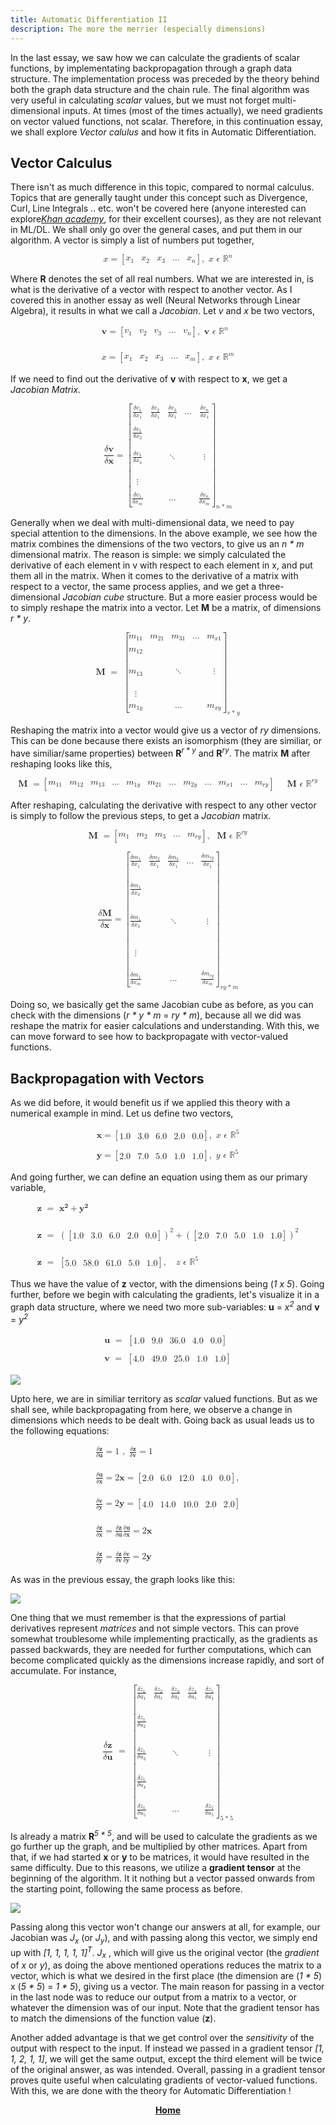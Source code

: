 ```yaml
---
title: Automatic Differentiation II
description: The more the merrier (especially dimensions)
---
```


In the last essay, we saw how we can calculate the gradients of scalar functions, by implementating backpropagation through a graph data structure. The implementation process was preceded by the theory behind both the graph data structure and the chain rule. The final algorithm was very useful in calculating *scalar* values, but we must not forget multi-dimensional inputs. At times (most of the times actually), we need gradients on vector valued functions, not scalar. Therefore, in this continuation essay, we shall explore *Vector calulus* and how it fits in Automatic Differentiation.

## Vector Calculus

There isn't as much difference in this topic, compared to normal calculus. Topics that are generally taught under this concept such as Divergence, Curl, Line Integrals .. etc. won't be covered here (anyone interested can explore<i><a href="https://www.khanacademy.org/math/multivariable-calculus" style="font-weight: 0;">Khan academy</a></i>, for their excellent courses), as they are not relevant in ML/DL. We shall only go over the general cases, and put them in our algorithm. A vector is simply a list  of numbers put together,

<math display="block" class="tml-display" style="display:block math;"><mrow><mi>x</mi><mo>=</mo><mrow><mo fence="true" form="prefix">[</mo><mtable columnalign="center center center center center"><mtr><mtd style="padding-left:0em;"><msub><mi>x</mi><mn>1</mn></msub></mtd><mtd><msub><mi>x</mi><mn>2</mn></msub></mtd><mtd><msub><mi>x</mi><mn>3</mn></msub></mtd><mtd><mo lspace="0em" rspace="0em">…</mo></mtd><mtd style="padding-right:0em;"><msub><mi>x</mi><mi>n</mi></msub></mtd></mtr></mtable><mo fence="true" form="postfix">]</mo></mrow><mo separator="true">,</mo><mtext> </mtext><mi>x</mi><mtext> </mtext><mi>ϵ</mi><mtext> </mtext><msup><mi>ℝ</mi><mi>n</mi></msup></mrow></math>

Where **R** denotes the set of all real numbers. What we are interested in, is what is the derivative of a vector with respect to another vector. As I covered this in another essay as well (Neural Networks through Linear Algebra), it results in what we call a *Jacobian*. Let *v* and *x* be two vectors,

<math display="block" class="tml-display" style="display:block math;"><mtable columnalign="left"><mtr><mtd style="padding:0.5ex 0em 0.5ex 0em;text-align:-webkit-left;"><mrow><mi>𝐯</mi><mo>=</mo><mrow><mo fence="true" form="prefix">[</mo><mtable columnalign="center center center center center"><mtr><mtd style="padding-left:0em;"><msub><mi>v</mi><mn>1</mn></msub></mtd><mtd><msub><mi>v</mi><mn>2</mn></msub></mtd><mtd><msub><mi>v</mi><mn>3</mn></msub></mtd><mtd><mo lspace="0em" rspace="0em">…</mo></mtd><mtd style="padding-right:0em;"><msub><mi>v</mi><mi>n</mi></msub></mtd></mtr></mtable><mo fence="true" form="postfix">]</mo></mrow><mo separator="true">,</mo><mtext> </mtext><mi>𝐯</mi><mtext> </mtext><mi>ϵ</mi><mtext> </mtext><msup><mi>ℝ</mi><mi>n</mi></msup></mrow></mtd></mtr><mtr><mtd style="padding:0.5ex 0em 0.5ex 0em;text-align:-webkit-left;"><mrow></mrow></mtd></mtr><mtr><mtd style="padding:0.5ex 0em 0.5ex 0em;text-align:-webkit-left;"><mrow></mrow></mtd></mtr><mtr><mtd style="padding:0.5ex 0em 0.5ex 0em;text-align:-webkit-left;"><mrow></mrow></mtd></mtr><mtr><mtd style="padding:0.5ex 0em 0.5ex 0em;text-align:-webkit-left;"><mrow><mi>x</mi><mo>=</mo><mrow><mo fence="true" form="prefix">[</mo><mtable columnalign="center center center center center"><mtr><mtd style="padding-left:0em;"><msub><mi>x</mi><mn>1</mn></msub></mtd><mtd><msub><mi>x</mi><mn>2</mn></msub></mtd><mtd><msub><mi>x</mi><mn>3</mn></msub></mtd><mtd><mo lspace="0em" rspace="0em">…</mo></mtd><mtd style="padding-right:0em;"><msub><mi>x</mi><mi>m</mi></msub></mtd></mtr></mtable><mo fence="true" form="postfix">]</mo></mrow><mo separator="true">,</mo><mtext> </mtext><mi>x</mi><mtext> </mtext><mi>ϵ</mi><mtext> </mtext><msup><mi>ℝ</mi><mi>m</mi></msup></mrow></mtd></mtr></mtable></math>

If we need to find out the derivative of **v** with respect to **x**, we get a *Jacobian Matrix*.

<math display="block" class="tml-display" style="display:block math;"><mrow><mfrac><mrow><mi>δ</mi><mi>𝐯</mi></mrow><mrow><mi>δ</mi><mi>𝐱</mi></mrow></mfrac><mo>=</mo><msub><mrow><mo fence="true" form="prefix">[</mo><mtable columnalign="center center center center center"><mtr><mtd style="padding-left:0em;"><mfrac><mrow><mi>δ</mi><msub><mi>v</mi><mn>1</mn></msub></mrow><mrow><mi>δ</mi><msub><mi>x</mi><mn>1</mn></msub></mrow></mfrac></mtd><mtd><mfrac><mrow><mi>δ</mi><msub><mi>v</mi><mn>2</mn></msub></mrow><mrow><mi>δ</mi><msub><mi>x</mi><mn>1</mn></msub></mrow></mfrac></mtd><mtd><mfrac><mrow><mi>δ</mi><msub><mi>v</mi><mn>3</mn></msub></mrow><mrow><mi>δ</mi><msub><mi>x</mi><mn>1</mn></msub></mrow></mfrac></mtd><mtd><mo lspace="0em" rspace="0em">…</mo></mtd><mtd style="padding-right:0em;"><mfrac><mrow><mi>δ</mi><msub><mi>v</mi><mi>n</mi></msub></mrow><mrow><mi>δ</mi><msub><mi>x</mi><mn>1</mn></msub></mrow></mfrac></mtd></mtr><mtr><mtd style="padding-left:0em;"><mrow></mrow></mtd></mtr><mtr><mtd style="padding-left:0em;"><mfrac><mrow><mi>δ</mi><msub><mi>v</mi><mn>1</mn></msub></mrow><mrow><mi>δ</mi><msub><mi>x</mi><mn>2</mn></msub></mrow></mfrac></mtd><mtd><mrow></mrow></mtd><mtd><mrow></mrow></mtd><mtd><mrow></mrow></mtd><mtd style="padding-right:0em;"><mrow></mrow></mtd></mtr><mtr><mtd style="padding-left:0em;"><mrow></mrow></mtd></mtr><mtr><mtd style="padding-left:0em;"><mfrac><mrow><mi>δ</mi><msub><mi>v</mi><mn>1</mn></msub></mrow><mrow><mi>δ</mi><msub><mi>x</mi><mn>3</mn></msub></mrow></mfrac></mtd><mtd><mrow></mrow></mtd><mtd><mo lspace="0em" rspace="0em">⋱</mo></mtd><mtd><mrow></mrow></mtd><mtd style="padding-right:0em;"><mrow><mi>⋮</mi><mspace width="0pt" height="14.944pt"></mspace></mrow></mtd></mtr><mtr><mtd style="padding-left:0em;"><mrow></mrow></mtd></mtr><mtr><mtd style="padding-left:0em;"><mrow><mi>⋮</mi><mspace width="0pt" height="14.944pt"></mspace></mrow></mtd><mtd><mrow></mrow></mtd><mtd><mrow></mrow></mtd><mtd><mrow></mrow></mtd><mtd style="padding-right:0em;"><mrow></mrow></mtd></mtr><mtr><mtd style="padding-left:0em;"><mrow></mrow></mtd></mtr><mtr><mtd style="padding-left:0em;"><mfrac><mrow><mi>δ</mi><msub><mi>v</mi><mn>1</mn></msub></mrow><mrow><mi>δ</mi><msub><mi>x</mi><mi>m</mi></msub></mrow></mfrac></mtd><mtd><mrow></mrow></mtd><mtd><mo lspace="0em" rspace="0em">…</mo></mtd><mtd><mrow></mrow></mtd><mtd style="padding-right:0em;"><mfrac><mrow><mi>δ</mi><msub><mi>v</mi><mi>n</mi></msub></mrow><mrow><mi>δ</mi><msub><mi>x</mi><mi>m</mi></msub></mrow></mfrac></mtd></mtr></mtable><mo fence="true" form="postfix">]</mo></mrow><mrow><mi>n</mi><mo>* </mo><mi>m</mi></mrow></msub></mrow></math>

Generally when we deal with multi-dimensional data, we need to pay special attention to the dimensions. In the above example, we see how the matrix combines the dimensions of the two vectors, to give us an *n * m* dimensional matrix. The reason is simple: we simply calculated the derivative of each element in v with respect to each element in x, and put them all in the matrix. When it comes to the derivative of a matrix with respect to a vector, the same process applies, and we get a three-dimensional *Jacobian cube* structure. But a more easier process would be to simply reshape the matrix into a vector. Let **M** be a matrix, of dimensions *r * y*.

<math display="block" class="tml-display" style="display:block math;"><mrow><mi>𝐌</mi><mtext> </mtext><mo>=</mo><mtext> </mtext><msub><mrow><mo fence="true" form="prefix">[</mo><mtable columnalign="center center center center center"><mtr><mtd style="padding-left:0em;"><msub><mi>m</mi><mn>11</mn></msub></mtd><mtd><msub><mi>m</mi><mn>21</mn></msub></mtd><mtd><msub><mi>m</mi><mn>31</mn></msub></mtd><mtd><mo lspace="0em" rspace="0em">…</mo></mtd><mtd style="padding-right:0em;"><msub><mi>m</mi><mrow><mi>x</mi><mn>1</mn></mrow></msub></mtd></mtr><mtr><mtd style="padding-left:0em;"><mrow></mrow></mtd></mtr><mtr><mtd style="padding-left:0em;"><msub><mi>m</mi><mn>12</mn></msub></mtd><mtd><mrow></mrow></mtd><mtd><mrow></mrow></mtd><mtd><mrow></mrow></mtd><mtd style="padding-right:0em;"><mrow></mrow></mtd></mtr><mtr><mtd style="padding-left:0em;"><mrow></mrow></mtd></mtr><mtr><mtd style="padding-left:0em;"><msub><mi>m</mi><mn>13</mn></msub></mtd><mtd><mrow></mrow></mtd><mtd><mo lspace="0em" rspace="0em">⋱</mo></mtd><mtd><mrow></mrow></mtd><mtd style="padding-right:0em;"><mrow><mi>⋮</mi><mspace width="0pt" height="14.944pt"></mspace></mrow></mtd></mtr><mtr><mtd style="padding-left:0em;"><mrow></mrow></mtd></mtr><mtr><mtd style="padding-left:0em;"><mrow><mi>⋮</mi><mspace width="0pt" height="14.944pt"></mspace></mrow></mtd><mtd><mrow></mrow></mtd><mtd><mrow></mrow></mtd><mtd><mrow></mrow></mtd><mtd style="padding-right:0em;"><mrow></mrow></mtd></mtr><mtr><mtd style="padding-left:0em;"><mrow></mrow></mtd></mtr><mtr><mtd style="padding-left:0em;"><msub><mi>m</mi><mrow><mn>1</mn><mi>y</mi></mrow></msub></mtd><mtd><mrow></mrow></mtd><mtd><mo lspace="0em" rspace="0em">…</mo></mtd><mtd><mrow></mrow></mtd><mtd style="padding-right:0em;"><msub><mi>m</mi><mrow><mi>x</mi><mi>y</mi></mrow></msub></mtd></mtr></mtable><mo fence="true" form="postfix">]</mo></mrow><mrow><mi>r</mi><mo>* </mo><mi>y</mi></mrow></msub></mrow></math>

Reshaping the matrix into a vector would give us a vector of *ry* dimensions. This can be done because there exists an isomorphism (they are similiar, or have similiar/same properties) between **R**<sup>*r * y*</sup> and **R**<sup>*ry*</sup>. The matrix **M** after reshaping looks like this,

<math display="block" class="tml-display" style="display:block math;"><mrow><mi>𝐌</mi><mtext> </mtext><mo>=</mo><mrow><mo fence="true" form="prefix">[</mo><mtable columnalign="center center center center center center center center center center center center"><mtr><mtd style="padding-left:0em;"><msub><mi>m</mi><mn>11</mn></msub></mtd><mtd><msub><mi>m</mi><mn>12</mn></msub></mtd><mtd><msub><mi>m</mi><mn>13</mn></msub></mtd><mtd><mo lspace="0em" rspace="0em">…</mo></mtd><mtd><msub><mi>m</mi><mrow><mn>1</mn><mi>y</mi></mrow></msub></mtd><mtd><msub><mi>m</mi><mn>21</mn></msub></mtd><mtd><mo lspace="0em" rspace="0em">…</mo></mtd><mtd><msub><mi>m</mi><mrow><mn>2</mn><mi>y</mi></mrow></msub></mtd><mtd><mo lspace="0em" rspace="0em">…</mo></mtd><mtd><msub><mi>m</mi><mrow><mi>x</mi><mn>1</mn></mrow></msub></mtd><mtd><mo lspace="0em" rspace="0em">…</mo></mtd><mtd style="padding-right:0em;"><msub><mi>m</mi><mrow><mi>r</mi><mi>y</mi></mrow></msub></mtd></mtr></mtable><mo fence="true" form="postfix">]</mo></mrow><mo></mo><mo></mo><mtext> </mtext><mi>𝐌</mi><mtext> </mtext><mi>ϵ</mi><mtext> </mtext><msup><mi>ℝ</mi><mrow><mi>r</mi><mi>y</mi></mrow></msup></mrow></math>

After reshaping, calculating the derivative with respect to any other vector is simply to follow the previous steps, to get a *Jacobian* matrix. 

<math display="block" class="tml-display" style="display:block math;"><mrow><mi>𝐌</mi><mtext> </mtext><mo>=</mo><mrow><mo fence="true" form="prefix">[</mo><mtable columnalign="center center center center center"><mtr><mtd style="padding-left:0em;"><msub><mi>m</mi><mn>1</mn></msub></mtd><mtd><msub><mi>m</mi><mn>2</mn></msub></mtd><mtd><msub><mi>m</mi><mn>3</mn></msub></mtd><mtd><mo lspace="0em" rspace="0em">…</mo></mtd><mtd style="padding-right:0em;"><msub><mi>m</mi><mrow><mi>r</mi><mi>y</mi></mrow></msub></mtd></mtr></mtable><mo fence="true" form="postfix">]</mo></mrow><mo separator="true">,</mo><mtext> </mtext><mtext> </mtext><mi>𝐌</mi><mtext> </mtext><mi>ϵ</mi><mtext> </mtext><msup><mi>ℝ</mi><mrow><mi>r</mi><mi>y</mi></mrow></msup></mrow></math>

<math display="block" class="tml-display" style="display:block math;"><mrow><mfrac><mrow><mi>δ</mi><mi>𝐌</mi></mrow><mrow><mi>δ</mi><mi>𝐱</mi></mrow></mfrac><mo>=</mo><msub><mrow><mo fence="true" form="prefix">[</mo><mtable columnalign="center center center center center"><mtr><mtd style="padding-left:0em;"><mfrac><mrow><mi>δ</mi><msub><mi>m</mi><mn>1</mn></msub></mrow><mrow><mi>δ</mi><msub><mi>x</mi><mn>1</mn></msub></mrow></mfrac></mtd><mtd><mfrac><mrow><mi>δ</mi><msub><mi>m</mi><mn>2</mn></msub></mrow><mrow><mi>δ</mi><msub><mi>x</mi><mn>1</mn></msub></mrow></mfrac></mtd><mtd><mfrac><mrow><mi>δ</mi><msub><mi>m</mi><mn>3</mn></msub></mrow><mrow><mi>δ</mi><msub><mi>x</mi><mn>1</mn></msub></mrow></mfrac></mtd><mtd><mo lspace="0em" rspace="0em">…</mo></mtd><mtd style="padding-right:0em;"><mfrac><mrow><mi>δ</mi><msub><mi>m</mi><mrow><mi>r</mi><mi>y</mi></mrow></msub></mrow><mrow><mi>δ</mi><msub><mi>x</mi><mn>1</mn></msub></mrow></mfrac></mtd></mtr><mtr><mtd style="padding-left:0em;"><mrow></mrow></mtd></mtr><mtr><mtd style="padding-left:0em;"><mrow></mrow></mtd></mtr><mtr><mtd style="padding-left:0em;"><mrow></mrow></mtd></mtr><mtr><mtd style="padding-left:0em;"><mfrac><mrow><mi>δ</mi><msub><mi>m</mi><mn>1</mn></msub></mrow><mrow><mi>δ</mi><msub><mi>x</mi><mn>2</mn></msub></mrow></mfrac></mtd><mtd><mrow></mrow></mtd><mtd><mrow></mrow></mtd><mtd><mrow></mrow></mtd><mtd style="padding-right:0em;"><mrow></mrow></mtd></mtr><mtr><mtd style="padding-left:0em;"><mrow></mrow></mtd></mtr><mtr><mtd style="padding-left:0em;"><mrow></mrow></mtd></mtr><mtr><mtd style="padding-left:0em;"><mrow></mrow></mtd></mtr><mtr><mtd style="padding-left:0em;"><mfrac><mrow><mi>δ</mi><msub><mi>m</mi><mn>1</mn></msub></mrow><mrow><mi>δ</mi><msub><mi>x</mi><mn>3</mn></msub></mrow></mfrac></mtd><mtd><mrow></mrow></mtd><mtd><mo lspace="0em" rspace="0em">⋱</mo></mtd><mtd><mrow></mrow></mtd><mtd style="padding-right:0em;"><mrow><mi>⋮</mi><mspace width="0pt" height="14.944pt"></mspace></mrow></mtd></mtr><mtr><mtd style="padding-left:0em;"><mrow></mrow></mtd></mtr><mtr><mtd style="padding-left:0em;"><mrow></mrow></mtd></mtr><mtr><mtd style="padding-left:0em;"><mrow></mrow></mtd></mtr><mtr><mtd style="padding-left:0em;"><mrow><mi>⋮</mi><mspace width="0pt" height="14.944pt"></mspace></mrow></mtd><mtd><mrow></mrow></mtd><mtd><mrow></mrow></mtd><mtd><mrow></mrow></mtd><mtd style="padding-right:0em;"><mrow></mrow></mtd></mtr><mtr><mtd style="padding-left:0em;"><mrow></mrow></mtd></mtr><mtr><mtd style="padding-left:0em;"><mrow></mrow></mtd></mtr><mtr><mtd style="padding-left:0em;"><mrow></mrow></mtd></mtr><mtr><mtd style="padding-left:0em;"><mfrac><mrow><mi>δ</mi><msub><mi>m</mi><mn>1</mn></msub></mrow><mrow><mi>δ</mi><msub><mi>x</mi><mi>m</mi></msub></mrow></mfrac></mtd><mtd><mrow></mrow></mtd><mtd><mo lspace="0em" rspace="0em">…</mo></mtd><mtd><mrow></mrow></mtd><mtd style="padding-right:0em;"><mfrac><mrow><mi>δ</mi><msub><mi>m</mi><mrow><mi>r</mi><mi>y</mi></mrow></msub></mrow><mrow><mi>δ</mi><msub><mi>x</mi><mi>m</mi></msub></mrow></mfrac></mtd></mtr></mtable><mo fence="true" form="postfix">]</mo></mrow><mrow><mi>r</mi><mi>y</mi><mo>* </mo><mi>m</mi></mrow></msub></mrow></math>

Doing so, we basically get the same Jacobian cube as before, as you can check with the dimensions (*r * y * m* = *ry * m*), because all we did was reshape the matrix for easier calculations and understanding. With this, we can move forward to see how to backpropagate with vector-valued functions.

## Backpropagation with Vectors

As we did before, it would benefit us if we applied this theory with a numerical example in mind. Let us define two vectors, 

<math display="block" class="tml-display" style="display:block math;"><mtable columnalign="left"><mtr><mtd style="padding:0.5ex 0em 0.5ex 0em;text-align:-webkit-left;"><mrow><mi>𝐱</mi><mo>=</mo><mrow><mo fence="true" form="prefix">[</mo><mtable columnalign="center center center center center"><mtr><mtd style="padding-left:0em;"><mn>1.0</mn></mtd><mtd><mn>3.0</mn></mtd><mtd><mn>6.0</mn></mtd><mtd><mn>2.0</mn></mtd><mtd style="padding-right:0em;"><mn>0.0</mn></mtd></mtr></mtable><mo fence="true" form="postfix">]</mo></mrow><mo separator="true">,</mo><mtext> </mtext><mi>x</mi><mtext> </mtext><mi>ϵ</mi><mtext> </mtext><msup><mi>ℝ</mi><mn>5</mn></msup></mrow></mtd></mtr><mtr><mtd style="padding:0.5ex 0em 0.5ex 0em;text-align:-webkit-left;"><mrow></mrow></mtd></mtr><mtr><mtd style="padding:0.5ex 0em 0.5ex 0em;text-align:-webkit-left;"><mrow><mi>𝐲</mi><mo>=</mo><mrow><mo fence="true" form="prefix">[</mo><mtable columnalign="center center center center center"><mtr><mtd style="padding-left:0em;"><mn>2.0</mn></mtd><mtd><mn>7.0</mn></mtd><mtd><mn>5.0</mn></mtd><mtd><mn>1.0</mn></mtd><mtd style="padding-right:0em;"><mn>1.0</mn></mtd></mtr></mtable><mo fence="true" form="postfix">]</mo></mrow><mo separator="true">,</mo><mtext> </mtext><mi>y</mi><mtext> </mtext><mi>ϵ</mi><mtext> </mtext><msup><mi>ℝ</mi><mn>5</mn></msup></mrow></mtd></mtr></mtable></math>

And going further, we can define an equation using them as our primary variable,

<math display="block" class="tml-display" style="display:block math;"><mtable columnalign="left"><mtr><mtd style="padding:0.5ex 0em 0.5ex 0em;text-align:-webkit-left;"><mrow><mi>𝐳</mi><mtext> </mtext><mo>=</mo><mtext> </mtext><mrow><msup><mi>𝐱</mi><mn>𝟐</mn></msup><mo>+</mo><msup><mi>𝐲</mi><mn>𝟐</mn></msup></mrow></mrow></mtd></mtr><mtr><mtd style="padding:0.5ex 0em 0.5ex 0em;text-align:-webkit-left;"><mrow></mrow></mtd></mtr><mtr><mtd style="padding:0.5ex 0em 0.5ex 0em;text-align:-webkit-left;"><mrow></mrow></mtd></mtr><mtr><mtd style="padding:0.5ex 0em 0.5ex 0em;text-align:-webkit-left;"><mrow></mrow></mtd></mtr><mtr><mtd style="padding:0.5ex 0em 0.5ex 0em;text-align:-webkit-left;"><mrow><mi>𝐳</mi><mtext> </mtext><mo>=</mo><mtext> </mtext><msup><mrow><mo fence="true" form="prefix">(</mo><mrow><mo fence="true" form="prefix">[</mo><mtable columnalign="center center center center center"><mtr><mtd style="padding-left:0em;"><mn>1.0</mn></mtd><mtd><mn>3.0</mn></mtd><mtd><mn>6.0</mn></mtd><mtd><mn>2.0</mn></mtd><mtd style="padding-right:0em;"><mn>0.0</mn></mtd></mtr></mtable><mo fence="true" form="postfix">]</mo></mrow><mo fence="true" form="postfix">)</mo></mrow><mn>2</mn></msup><mo>+</mo><msup><mrow><mo fence="true" form="prefix">(</mo><mrow><mo fence="true" form="prefix">[</mo><mtable columnalign="center center center center center"><mtr><mtd style="padding-left:0em;"><mn>2.0</mn></mtd><mtd><mn>7.0</mn></mtd><mtd><mn>5.0</mn></mtd><mtd><mn>1.0</mn></mtd><mtd style="padding-right:0em;"><mn>1.0</mn></mtd></mtr></mtable><mo fence="true" form="postfix">]</mo></mrow><mo fence="true" form="postfix">)</mo></mrow><mn>2</mn></msup></mrow></mtd></mtr><mtr><mtd style="padding:0.5ex 0em 0.5ex 0em;text-align:-webkit-left;"><mrow></mrow></mtd></mtr><mtr><mtd style="padding:0.5ex 0em 0.5ex 0em;text-align:-webkit-left;"><mrow></mrow></mtd></mtr><mtr><mtd style="padding:0.5ex 0em 0.5ex 0em;text-align:-webkit-left;"><mrow></mrow></mtd></mtr><mtr><mtd style="padding:0.5ex 0em 0.5ex 0em;text-align:-webkit-left;"><mrow><mi>𝐳</mi><mtext> </mtext><mo>=</mo><mtext> </mtext><mrow><mo fence="true" form="prefix">[</mo><mtable columnalign="center center center center center"><mtr><mtd style="padding-left:0em;"><mn>5.0</mn></mtd><mtd><mn>58.0</mn></mtd><mtd><mn>61.0</mn></mtd><mtd><mn>5.0</mn></mtd><mtd style="padding-right:0em;"><mn>1.0</mn></mtd></mtr></mtable><mo fence="true" form="postfix">]</mo></mrow><mo separator="true">,</mo><mtext> </mtext><mtext> </mtext><mtext> </mtext><mi>z</mi><mtext> </mtext><mi>ϵ</mi><mtext> </mtext><msup><mi>ℝ</mi><mn>5</mn></msup></mrow></mtd></mtr></mtable></math>

Thus we have the value of **z** vector, with the dimensions being (*1 x 5*). Going further, before we begin with calculating the gradients, let's visualize it in a graph data structure, where we need two more sub-variables: **u** = *x*<sup>*2*</sup> and **v** = *y*<sup>*2*</sup>

<math display="block" class="tml-display" style="display:block math;"><mtable columnalign="left"><mtr><mtd style="padding:0.5ex 0em 0.5ex 0em;text-align:-webkit-left;"><mrow><mi>𝐮</mi><mtext> </mtext><mo>=</mo><mtext> </mtext><mrow><mo fence="true" form="prefix">[</mo><mtable columnalign="center center center center center"><mtr><mtd style="padding-left:0em;"><mn>1.0</mn></mtd><mtd><mn>9.0</mn></mtd><mtd><mn>36.0</mn></mtd><mtd><mn>4.0</mn></mtd><mtd style="padding-right:0em;"><mn>0.0</mn></mtd></mtr></mtable><mo fence="true" form="postfix">]</mo></mrow></mrow></mtd></mtr><mtr><mtd style="padding:0.5ex 0em 0.5ex 0em;text-align:-webkit-left;"><mrow></mrow></mtd></mtr><mtr><mtd style="padding:0.5ex 0em 0.5ex 0em;text-align:-webkit-left;"><mrow><mi>𝐯</mi><mtext> </mtext><mo>=</mo><mtext> </mtext><mrow><mo fence="true" form="prefix">[</mo><mtable columnalign="center center center center center"><mtr><mtd style="padding-left:0em;"><mn>4.0</mn></mtd><mtd><mn>49.0</mn></mtd><mtd><mn>25.0</mn></mtd><mtd><mn>1.0</mn></mtd><mtd style="padding-right:0em;"><mn>1.0</mn></mtd></mtr></mtable><mo fence="true" form="postfix">]</mo></mrow></mrow></mtd></mtr></mtable></math>

<img src='/media/pic1-AD2.png'>

Upto here, we are in similiar territory as *scalar* valued functions. But as we shall see, while backpropagating from here, we observe a change in dimensions which needs to be dealt with.
Going back as usual leads us to the following equations:

<math display="block" class="tml-display" style="display:block math;"><mtable columnalign="left"><mtr><mtd style="padding:0.5ex 0em 0.5ex 0em;text-align:-webkit-left;"><mrow><mfrac><mrow><mi>δ</mi><mi>𝐳</mi></mrow><mrow><mi>δ</mi><mi>𝐮</mi></mrow></mfrac><mo>=</mo><mn>1</mn><mtext> </mtext><mo separator="true">,</mo><mtext> </mtext><mfrac><mrow><mi>δ</mi><mi>𝐳</mi></mrow><mrow><mi>δ</mi><mi>𝐯</mi></mrow></mfrac><mo>=</mo><mn>1</mn></mrow></mtd></mtr><mtr><mtd style="padding:0.5ex 0em 0.5ex 0em;text-align:-webkit-left;"><mrow></mrow></mtd></mtr><mtr><mtd style="padding:0.5ex 0em 0.5ex 0em;text-align:-webkit-left;"><mrow></mrow></mtd></mtr><mtr><mtd style="padding:0.5ex 0em 0.5ex 0em;text-align:-webkit-left;"><mrow></mrow></mtd></mtr><mtr><mtd style="padding:0.5ex 0em 0.5ex 0em;text-align:-webkit-left;"><mrow><mfrac><mrow><mi>δ</mi><mi>𝐮</mi></mrow><mrow><mi>δ</mi><mi>𝐱</mi></mrow></mfrac><mo>=</mo><mn>2</mn><mi>𝐱</mi><mo>=</mo><mrow><mo fence="true" form="prefix">[</mo><mtable columnalign="center center center center center"><mtr><mtd style="padding-left:0em;"><mn>2.0</mn></mtd><mtd><mn>6.0</mn></mtd><mtd><mn>12.0</mn></mtd><mtd><mn>4.0</mn></mtd><mtd style="padding-right:0em;"><mn>0.0</mn></mtd></mtr></mtable><mo fence="true" form="postfix">]</mo></mrow><mo separator="true">,</mo></mrow></mtd></mtr><mtr><mtd style="padding:0.5ex 0em 0.5ex 0em;text-align:-webkit-left;"><mrow></mrow></mtd></mtr><mtr><mtd style="padding:0.5ex 0em 0.5ex 0em;text-align:-webkit-left;"><mrow></mrow></mtd></mtr><mtr><mtd style="padding:0.5ex 0em 0.5ex 0em;text-align:-webkit-left;"><mrow></mrow></mtd></mtr><mtr><mtd style="padding:0.5ex 0em 0.5ex 0em;text-align:-webkit-left;"><mrow><mfrac><mrow><mi>δ</mi><mi>𝐯</mi></mrow><mrow><mi>δ</mi><mi>𝐲</mi></mrow></mfrac><mo>=</mo><mn>2</mn><mi>𝐲</mi><mo>=</mo><mrow><mo fence="true" form="prefix">[</mo><mtable columnalign="center center center center center"><mtr><mtd style="padding-left:0em;"><mn>4.0</mn></mtd><mtd><mn>14.0</mn></mtd><mtd><mn>10.0</mn></mtd><mtd><mn>2.0</mn></mtd><mtd style="padding-right:0em;"><mn>2.0</mn></mtd></mtr></mtable><mo fence="true" form="postfix">]</mo></mrow></mrow></mtd></mtr><mtr><mtd style="padding:0.5ex 0em 0.5ex 0em;text-align:-webkit-left;"><mrow></mrow></mtd></mtr><mtr><mtd style="padding:0.5ex 0em 0.5ex 0em;text-align:-webkit-left;"><mrow></mrow></mtd></mtr><mtr><mtd style="padding:0.5ex 0em 0.5ex 0em;text-align:-webkit-left;"><mrow></mrow></mtd></mtr><mtr><mtd style="padding:0.5ex 0em 0.5ex 0em;text-align:-webkit-left;"><mrow><mfrac><mrow><mi>δ</mi><mi>𝐳</mi></mrow><mrow><mi>δ</mi><mi>𝐱</mi></mrow></mfrac><mo>=</mo><mfrac><mrow><mi>δ</mi><mi>𝐳</mi></mrow><mrow><mi>δ</mi><mi>𝐮</mi></mrow></mfrac><mfrac><mrow><mi>δ</mi><mi>𝐮</mi></mrow><mrow><mi>δ</mi><mi>𝐱</mi></mrow></mfrac><mo>=</mo><mn>2</mn><mi>𝐱</mi></mrow></mtd></mtr><mtr><mtd style="padding:0.5ex 0em 0.5ex 0em;text-align:-webkit-left;"><mrow></mrow></mtd></mtr><mtr><mtd style="padding:0.5ex 0em 0.5ex 0em;text-align:-webkit-left;"><mrow></mrow></mtd></mtr><mtr><mtd style="padding:0.5ex 0em 0.5ex 0em;text-align:-webkit-left;"><mrow></mrow></mtd></mtr><mtr><mtd style="padding:0.5ex 0em 0.5ex 0em;text-align:-webkit-left;"><mrow><mfrac><mrow><mi>δ</mi><mi>𝐳</mi></mrow><mrow><mi>δ</mi><mi>𝐲</mi></mrow></mfrac><mo>=</mo><mfrac><mrow><mi>δ</mi><mi>𝐳</mi></mrow><mrow><mi>δ</mi><mi>𝐯</mi></mrow></mfrac><mfrac><mrow><mi>δ</mi><mi>𝐯</mi></mrow><mrow><mi>δ</mi><mi>𝐲</mi></mrow></mfrac><mo>=</mo><mn>2</mn><mi>𝐲</mi></mrow></mtd></mtr></mtable></math>

As was in the previous essay, the graph looks like this:

<img src='/media/pic2-AD2.png'>

One thing that we must remember is that the expressions of partial derivatives represent *matrices* and not simple vectors. This can prove somewhat troublesome while implementing practically, as the gradients as passed backwards, they are needed for further computations, which can become complicated quickly as the dimensions increase rapidly, and sort of accumulate. For instance,

<math display="block" class="tml-display" style="display:block math;"><mrow><mfrac><mrow><mi>δ</mi><mi>𝐳</mi></mrow><mrow><mi>δ</mi><mi>𝐮</mi></mrow></mfrac><mtext> </mtext><mo>=</mo><mtext> </mtext><msub><mrow><mo fence="true" form="prefix">[</mo><mtable columnalign="center center center center center"><mtr><mtd style="padding-left:0em;"><mfrac><mrow><mi>δ</mi><msub><mi>z</mi><mn>1</mn></msub></mrow><mrow><mi>δ</mi><msub><mi>u</mi><mn>1</mn></msub></mrow></mfrac></mtd><mtd><mfrac><mrow><mi>δ</mi><msub><mi>z</mi><mn>2</mn></msub></mrow><mrow><mi>δ</mi><msub><mi>u</mi><mn>1</mn></msub></mrow></mfrac></mtd><mtd><mfrac><mrow><mi>δ</mi><msub><mi>z</mi><mn>3</mn></msub></mrow><mrow><mi>δ</mi><msub><mi>u</mi><mn>1</mn></msub></mrow></mfrac></mtd><mtd><mfrac><mrow><mi>δ</mi><msub><mi>z</mi><mn>4</mn></msub></mrow><mrow><mi>δ</mi><msub><mi>u</mi><mn>1</mn></msub></mrow></mfrac></mtd><mtd style="padding-right:0em;"><mfrac><mrow><mi>δ</mi><msub><mi>z</mi><mn>5</mn></msub></mrow><mrow><mi>δ</mi><msub><mi>u</mi><mn>1</mn></msub></mrow></mfrac></mtd></mtr><mtr><mtd style="padding-left:0em;"><mrow></mrow></mtd></mtr><mtr><mtd style="padding-left:0em;"><mrow></mrow></mtd></mtr><mtr><mtd style="padding-left:0em;"><mrow></mrow></mtd></mtr><mtr><mtd style="padding-left:0em;"><mfrac><mrow><mi>δ</mi><msub><mi>z</mi><mn>1</mn></msub></mrow><mrow><mi>δ</mi><msub><mi>u</mi><mn>2</mn></msub></mrow></mfrac></mtd><mtd><mrow></mrow></mtd><mtd><mrow></mrow></mtd><mtd><mrow></mrow></mtd><mtd style="padding-right:0em;"><mrow></mrow></mtd></mtr><mtr><mtd style="padding-left:0em;"><mrow></mrow></mtd></mtr><mtr><mtd style="padding-left:0em;"><mrow></mrow></mtd></mtr><mtr><mtd style="padding-left:0em;"><mrow></mrow></mtd></mtr><mtr><mtd style="padding-left:0em;"><mfrac><mrow><mi>δ</mi><msub><mi>z</mi><mn>1</mn></msub></mrow><mrow><mi>δ</mi><msub><mi>u</mi><mn>3</mn></msub></mrow></mfrac></mtd><mtd><mrow></mrow></mtd><mtd><mo lspace="0em" rspace="0em">⋱</mo></mtd><mtd><mrow></mrow></mtd><mtd style="padding-right:0em;"><mrow><mi>⋮</mi><mspace width="0pt" height="14.944pt"></mspace></mrow></mtd></mtr><mtr><mtd style="padding-left:0em;"><mrow></mrow></mtd></mtr><mtr><mtd style="padding-left:0em;"><mrow></mrow></mtd></mtr><mtr><mtd style="padding-left:0em;"><mrow></mrow></mtd></mtr><mtr><mtd style="padding-left:0em;"><mfrac><mrow><mi>δ</mi><msub><mi>z</mi><mn>1</mn></msub></mrow><mrow><mi>δ</mi><msub><mi>u</mi><mn>4</mn></msub></mrow></mfrac></mtd><mtd><mrow></mrow></mtd><mtd><mrow></mrow></mtd><mtd><mrow></mrow></mtd><mtd style="padding-right:0em;"><mrow></mrow></mtd></mtr><mtr><mtd style="padding-left:0em;"><mrow></mrow></mtd></mtr><mtr><mtd style="padding-left:0em;"><mrow></mrow></mtd></mtr><mtr><mtd style="padding-left:0em;"><mrow></mrow></mtd></mtr><mtr><mtd style="padding-left:0em;"><mfrac><mrow><mi>δ</mi><msub><mi>z</mi><mn>1</mn></msub></mrow><mrow><mi>δ</mi><msub><mi>u</mi><mn>5</mn></msub></mrow></mfrac></mtd><mtd><mrow></mrow></mtd><mtd><mo lspace="0em" rspace="0em">…</mo></mtd><mtd><mrow></mrow></mtd><mtd style="padding-right:0em;"><mfrac><mrow><mi>δ</mi><msub><mi>z</mi><mn>5</mn></msub></mrow><mrow><mi>δ</mi><msub><mi>u</mi><mn>5</mn></msub></mrow></mfrac></mtd></mtr></mtable><mo fence="true" form="postfix">]</mo></mrow><mrow><mn>5</mn><mo>* </mo><mn>5</mn></mrow></msub></mrow></math>

Is already a matrix **R**<sup>*5 * 5*</sup>, and will be used to calculate the gradients as we go further up the graph, and be multiplied by other matrices. Apart from that, if we had started **x** or **y** to be matrices, it would have resulted in the same difficulty. Due to this reasons, we utilize a **gradient tensor** at the beginning of the algorithm. It it nothing but a vector passed onwards from the starting point, following the same process as before. 

<img src='/media/pic3-AD2.png'>

Passing along this vector won't change our answers at all, for example, our Jacobian was *J*<sub>*x*</sub> (or *J*<sub>*y*</sub>), and with passing along this vector, we simply end up with *[1, 1, 1, 1, 1]*<sup>*T*</sup>. *J*<sub>*x*</sub> , which will give us the original vector (the *gradient* of *x* or *y*), as doing the above mentioned operations reduces the matrix to a vector, which is what we desired in the first place (the dimension are (*1  * 5*) x (*5 * 5*) = *1 * 5*), giving us a vector. The main reason for passing in a vector in the last node was to reduce our output from a matrix to a vector, or whatever the dimension was of our input. Note that the gradient tensor has to match the dimensions of the function value (**z**). 

Another added advantage is that we get control over the *sensitivity* of the output with respect to the input. If instead we passed in a gradient tensor *[1, 1, 2, 1, 1]*, we will get the same output, except the third element will be twice of the original answer, as was intended. Overall, passing in a gradient tensor proves quite useful when calculating gradients of vector-valued functions. With this, we are done with the theory for Automatic Differentiation !

<p style="text-align: center;">
<strong><a href='/'>Home</a></strong>
</p>